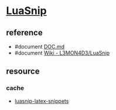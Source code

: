 # [LuaSnip](https://github.com/L3MON4D3/LuaSnip)

## reference

- #document [DOC.md](https://github.com/L3MON4D3/LuaSnip/blob/master/DOC.md)
- #document [Wiki - L3MON4D3/LuaSnip](https://github.com/L3MON4D3/LuaSnip/wiki)

## resource

### cache

- [luasnip-latex-snippets](https://github.com/iurimateus/luasnip-latex-snippets.nvim)
